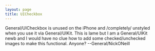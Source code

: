 ```yaml
---
layout: page
title: UICheckbox
---
```


General/UICheckbox is unused on the iPhone and /completely/ unstyled when you use it via General/UIKit. This is lame but I am a General/UIKit newb and I would have no clue how to add some checked/unchecked images to make this functional. Anyone? --General/NickONeill
